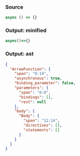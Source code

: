 ### Source
```js parse:expr
async () => {}
```

### Output: minified
```js
async()=>{}
```

### Output: ast
```json
{
  "ArrowFunction": {
    "span": "0:14",
    "asynchronous": true,
    "binding_parameter": false,
    "parameters": {
      "span": "6:8",
      "bindings": [],
      "rest": null
    },
    "body": {
      "Body": {
        "span": "12:14",
        "directives": [],
        "statements": []
      }
    }
  }
}
```